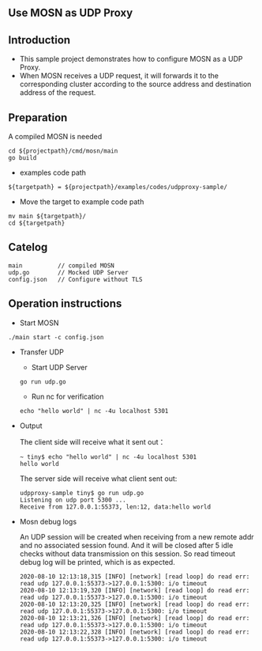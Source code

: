 ## Use MOSN as UDP Proxy

## Introduction

+ This sample project demonstrates how to configure MOSN as a UDP Proxy.
+ When MOSN receives a UDP request, it will forwards it to the corresponding cluster according to the source address and 
destination address of the request.

## Preparation

A compiled MOSN is needed
```
cd ${projectpath}/cmd/mosn/main
go build
```

+ examples code path

```
${targetpath} = ${projectpath}/examples/codes/udpproxy-sample/
```

+ Move the target to example code path

```
mv main ${targetpath}/
cd ${targetpath}

```

## Catelog

```
main          // compiled MOSN
udp.go        // Mocked UDP Server
config.json   // Configure without TLS
```


## Operation instructions

+ Start MOSN

```
./main start -c config.json
```

+ Transfer UDP

  + Start UDP Server

  ```
  go run udp.go 
  ```

  + Run nc for verification

  ```
  echo "hello world" | nc -4u localhost 5301
  ```
  
+ Output

  The client side will receive what it sent out：
  
  ```
  ~ tiny$ echo "hello world" | nc -4u localhost 5301
  hello world
  ```
  
  The server side will receive what client sent out:
  
  ```
  udpproxy-sample tiny$ go run udp.go
  Listening on udp port 5300 ...
  Receive from 127.0.0.1:55373, len:12, data:hello world
  ```
  
+ Mosn debug logs

  An UDP session will be created when receiving from a new remote addr and no associated session found.
  And it will be closed after 5 idle checks without data transmission on this session.
  So read timeout debug log will be printed, which is as expected.
  ```
  2020-08-10 12:13:18,315 [INFO] [network] [read loop] do read err: read udp 127.0.0.1:55373->127.0.0.1:5300: i/o timeout
  2020-08-10 12:13:19,320 [INFO] [network] [read loop] do read err: read udp 127.0.0.1:55373->127.0.0.1:5300: i/o timeout
  2020-08-10 12:13:20,325 [INFO] [network] [read loop] do read err: read udp 127.0.0.1:55373->127.0.0.1:5300: i/o timeout
  2020-08-10 12:13:21,326 [INFO] [network] [read loop] do read err: read udp 127.0.0.1:55373->127.0.0.1:5300: i/o timeout
  2020-08-10 12:13:22,328 [INFO] [network] [read loop] do read err: read udp 127.0.0.1:55373->127.0.0.1:5300: i/o timeout
  ```
  
